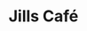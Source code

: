 ---
layout: info
type: Standard
title: Jills Café
section: café
logo: placeholder
ratings: $$
phone: "25125"
email: whitford@vanuatu.com.vu
address:
description: Located opposite the Post Office; serves typical and delicious tex-mex dishes and hamburgers.
---